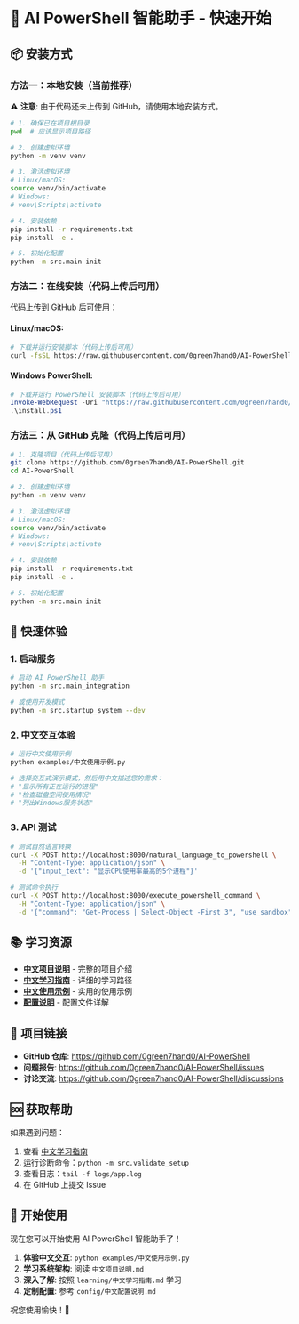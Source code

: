 # 🚀 AI PowerShell 智能助手 - 快速开始

## 📦 安装方式

### 方法一：本地安装（当前推荐）

⚠️ **注意**: 由于代码还未上传到 GitHub，请使用本地安装方式。

```bash
# 1. 确保已在项目根目录
pwd  # 应该显示项目路径

# 2. 创建虚拟环境
python -m venv venv

# 3. 激活虚拟环境
# Linux/macOS:
source venv/bin/activate
# Windows:
# venv\Scripts\activate

# 4. 安装依赖
pip install -r requirements.txt
pip install -e .

# 5. 初始化配置
python -m src.main init
```

### 方法二：在线安装（代码上传后可用）

代码上传到 GitHub 后可使用：

#### Linux/macOS:
```bash
# 下载并运行安装脚本（代码上传后可用）
curl -fsSL https://raw.githubusercontent.com/0green7hand0/AI-PowerShell/main/scripts/install.sh | bash
```

#### Windows PowerShell:
```powershell
# 下载并运行 PowerShell 安装脚本（代码上传后可用）
Invoke-WebRequest -Uri "https://raw.githubusercontent.com/0green7hand0/AI-PowerShell/main/scripts/install.ps1" -OutFile "install.ps1"
.\install.ps1
```

### 方法三：从 GitHub 克隆（代码上传后可用）

```bash
# 1. 克隆项目（代码上传后可用）
git clone https://github.com/0green7hand0/AI-PowerShell.git
cd AI-PowerShell

# 2. 创建虚拟环境
python -m venv venv

# 3. 激活虚拟环境
# Linux/macOS:
source venv/bin/activate
# Windows:
# venv\Scripts\activate

# 4. 安装依赖
pip install -r requirements.txt
pip install -e .

# 5. 初始化配置
python -m src.main init
```

## 🎯 快速体验

### 1. 启动服务
```bash
# 启动 AI PowerShell 助手
python -m src.main_integration

# 或使用开发模式
python -m src.startup_system --dev
```

### 2. 中文交互体验
```bash
# 运行中文使用示例
python examples/中文使用示例.py

# 选择交互式演示模式，然后用中文描述您的需求：
# "显示所有正在运行的进程"
# "检查磁盘空间使用情况"
# "列出Windows服务状态"
```

### 3. API 测试
```bash
# 测试自然语言转换
curl -X POST http://localhost:8000/natural_language_to_powershell \
  -H "Content-Type: application/json" \
  -d '{"input_text": "显示CPU使用率最高的5个进程"}'

# 测试命令执行
curl -X POST http://localhost:8000/execute_powershell_command \
  -H "Content-Type: application/json" \
  -d '{"command": "Get-Process | Select-Object -First 3", "use_sandbox": true}'
```

## 📚 学习资源

- **[中文项目说明](中文项目说明.md)** - 完整的项目介绍
- **[中文学习指南](learning/中文学习指南.md)** - 详细的学习路径
- **[中文使用示例](examples/中文使用示例.py)** - 实用的使用示例
- **[配置说明](config/中文配置说明.md)** - 配置文件详解

## 🔗 项目链接

- **GitHub 仓库**: https://github.com/0green7hand0/AI-PowerShell
- **问题报告**: https://github.com/0green7hand0/AI-PowerShell/issues
- **讨论交流**: https://github.com/0green7hand0/AI-PowerShell/discussions

## 🆘 获取帮助

如果遇到问题：

1. 查看 [中文学习指南](learning/中文学习指南.md)
2. 运行诊断命令：`python -m src.validate_setup`
3. 查看日志：`tail -f logs/app.log`
4. 在 GitHub 上提交 Issue

## 🎉 开始使用

现在您可以开始使用 AI PowerShell 智能助手了！

1. **体验中文交互**: `python examples/中文使用示例.py`
2. **学习系统架构**: 阅读 `中文项目说明.md`
3. **深入了解**: 按照 `learning/中文学习指南.md` 学习
4. **定制配置**: 参考 `config/中文配置说明.md`

祝您使用愉快！🚀